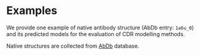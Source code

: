 # Examples 

We provide one example of native antibody structure (AbDb entry: `1a6u_0`) and its predicted models for the evaluation of CDR modelling methods.

Native structures are collected from [AbDb](http://www.abybank.org/abdb/) database. 

